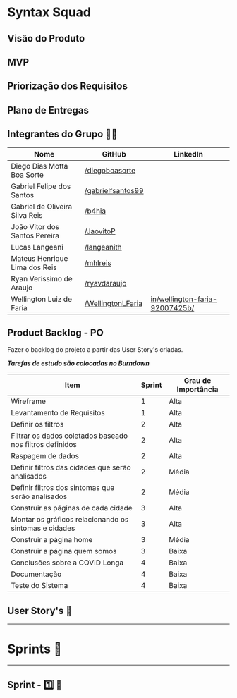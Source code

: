 # Syntax Squad

## Visão do Produto

## MVP

## Priorização dos Requisitos

## Plano de Entregas

## Integrantes do Grupo 👨‍💻

| Nome                           | GitHub                                                   | LinkedIn                                                                                  |
|--------------------------------|----------------------------------------------------------|-------------------------------------------------------------------------------------------|
| Diego Dias Motta Boa Sorte     | [/diegoboasorte](https://github.com/diegoboasorte)       |
| Gabriel Felipe dos Santos      | [/gabrielfsantos99](https://github.com/gabrielfsantos99) |
| Gabriel de Oliveira Silva Reis | [/b4hia](https://github.com/b4hia)                       |
| João Vitor dos Santos Pereira  | [/JaovitoP](https://github.com/JaovitoP)                 |
| Lucas Langeani                 | [/langeanith](https://github.com/langeanith)             |
| Mateus Henrique Lima dos Reis  | [/mhlreis](https://github.com/mhlreis)                   |
| Ryan Verissimo de Araujo       | [/ryavdaraujo](https://github.com/ryanvdaraujo)          |
| Wellington Luiz de Faria       | [/WellingtonLFaria](https://github.com/WellingtonLFaria) | [in/wellington-faria-92007425b/](https://www.linkedin.com/in/wellington-faria-92007425b/) |

## Product Backlog - PO

Fazer o backlog do projeto a partir das User Story's criadas.

***Tarefas de estudo são colocadas no Burndown***

| Item                                                     | Sprint | Grau de Importância |
|----------------------------------------------------------|--------|---------------------|
| Wireframe                                                | 1      | Alta                |
| Levantamento de Requisitos                               | 1      | Alta                |
| Definir os filtros                                       | 2      | Alta                |
| Filtrar os dados coletados baseado nos filtros definidos | 2      | Alta                |
| Raspagem de dados                                        | 2      | Alta                |
| Definir filtros das cidades que serão analisados         | 2      | Média               |
| Definir filtros dos sintomas que serão analisados        | 2      | Média               |
| Construir as páginas de cada cidade                      | 3      | Alta                |
| Montar os gráficos relacionando os sintomas e cidades    | 3      | Alta                |
| Construir a página home                                  | 3      | Média               |
| Construir a página quem somos                            | 3      | Baixa               |
| Conclusões sobre a COVID Longa                           | 4      | Baixa               |
| Documentação                                             | 4      | Baixa               |
| Teste do Sistema                                         | 4      | Baixa               |

## User Story's 📝

---

# Sprints 🎯

---

## Sprint - 1️⃣ 🎯
